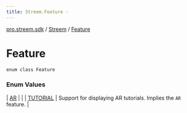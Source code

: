```yaml
---
title: Streem.Feature - 
---
```


[pro.streem.sdk](../../index.html) / [Streem](../index.html) / [Feature](./index.html)

# Feature

`enum class Feature`

### Enum Values

| [AR](-a-r.html) |  |
| [TUTORIAL](-t-u-t-o-r-i-a-l.html) | Support for displaying AR tutorials. Implies the `AR` feature. |

